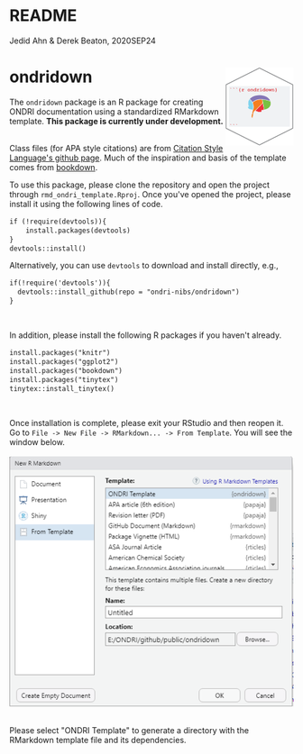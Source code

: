 # README

Jedid Ahn & Derek Beaton, 2020SEP24

# ondridown <img src='images/logo.png' align="right" height="139" />


The `ondridown` package is an R package for creating ONDRI documentation using a standardized RMarkdown template. <b>This package is currently under development.</b><br><br>

Class files (for APA style citations) are from [Citation Style Language's github page](https://github.com/citation-style-language/styles/blob/master/apa.csl). Much of the inspiration and basis of the template comes from [bookdown](https://bookdown.org/yihui/rmarkdown/).


To use this package, please clone the repository and open the project through ```rmd_ondri_template.Rproj```. Once you've opened the project, please install it using the following lines of code.
```
if (!require(devtools)){
    install.packages(devtools)
}
devtools::install()
```

Alternatively, you can use `devtools` to download and install directly, e.g.,

```
if(!require('devtools')){
  devtools::install_github(repo = "ondri-nibs/ondridown")
}
```

<br>

In addition, please install the following R packages if you haven't already.
```
install.packages("knitr")
install.packages("ggplot2")
install.packages("bookdown")
install.packages("tinytex")
tinytex::install_tinytex()
```

<br>

Once installation is complete, please exit your RStudio and then reopen it. Go to ```File -> New File -> RMarkdown... -> From Template```. You will see the window below.<br><br>
<kbd>
  <img src="images/window.png">
</kbd>
<br><br>

Please select "ONDRI Template" to generate a directory with the RMarkdown template file and its dependencies.

